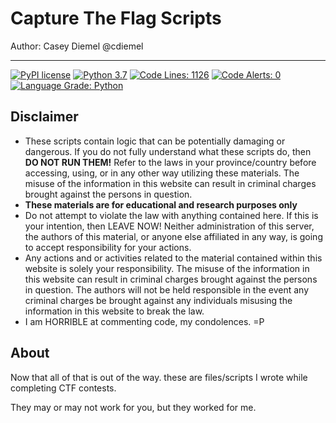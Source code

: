 Capture The Flag Scripts
============

Author: Casey Diemel
@cdiemel

------------

[![PyPI license](https://img.shields.io/pypi/l/ansicolortags.svg)](https://pypi.python.org/pypi/ansicolortags/)
[![Python 3.7](https://img.shields.io/badge/python-3.6+-blue.svg)](https://www.python.org/downloads/release/python-370/)
[![Code Lines: 1126](https://img.shields.io/badge/Code%20Lines-1126-blue?logo=python)]()
[![Code Alerts: 0](https://img.shields.io/badge/CodeQL%20Alerts-0-Green?logo=python)]()
[![Language Grade: Python](https://img.shields.io/badge/Code%20Quality:%20Python-A%2B-brightgreen?logo=github)]()

## Disclaimer ##
* These scripts contain logic that can be potentially damaging or dangerous.  If you do not fully understand what these scripts do, then **DO NOT RUN THEM!** Refer to the laws in your province/country before accessing, using, or in any other way utilizing these materials. The misuse of the information in this website can result in criminal charges brought against the persons in question.
* **These materials are for educational and research purposes only**
* Do not attempt to violate the law with anything contained here. If this is your intention, then LEAVE NOW! Neither administration of this server, the authors of this material, or anyone else affiliated in any way, is going to accept responsibility for your actions.
* Any actions and or activities related to the material contained within this website is solely your responsibility. The misuse of the information in this website can result in criminal charges brought against the persons in question. The authors will not be held responsible in the event any criminal charges be brought against any individuals misusing the information in this website to break the law.
* I am HORRIBLE at commenting code, my condolences. =P
## About ##

Now that all of that is out of the way. these are files/scripts I wrote while completing CTF contests. 

They may or may not work for you, but they worked for me. 


